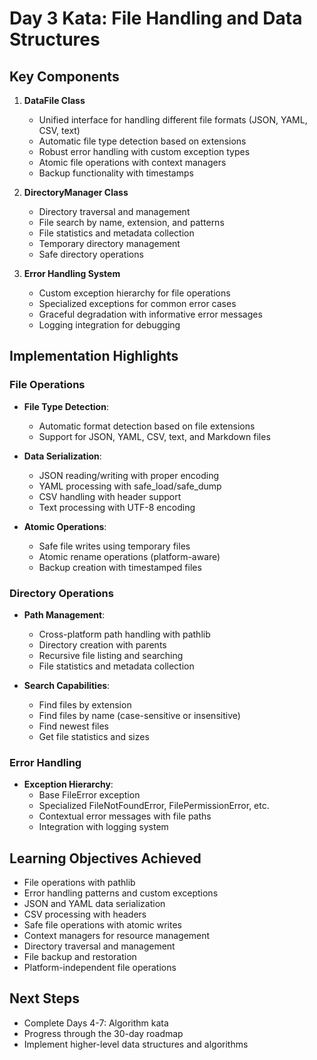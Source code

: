 # Day 3 Kata: File Handling and Data Structures

## Key Components

1. **DataFile Class**
   - Unified interface for handling different file formats (JSON, YAML, CSV, text)
   - Automatic file type detection based on extensions
   - Robust error handling with custom exception types
   - Atomic file operations with context managers
   - Backup functionality with timestamps

2. **DirectoryManager Class**
   - Directory traversal and management
   - File search by name, extension, and patterns
   - File statistics and metadata collection
   - Temporary directory management
   - Safe directory operations

3. **Error Handling System**
   - Custom exception hierarchy for file operations
   - Specialized exceptions for common error cases
   - Graceful degradation with informative error messages
   - Logging integration for debugging

## Implementation Highlights

### File Operations

- **File Type Detection**:
  - Automatic format detection based on file extensions
  - Support for JSON, YAML, CSV, text, and Markdown files

- **Data Serialization**:
  - JSON reading/writing with proper encoding
  - YAML processing with safe_load/safe_dump
  - CSV handling with header support
  - Text processing with UTF-8 encoding

- **Atomic Operations**:
  - Safe file writes using temporary files
  - Atomic rename operations (platform-aware)
  - Backup creation with timestamped files

### Directory Operations

- **Path Management**:
  - Cross-platform path handling with pathlib
  - Directory creation with parents
  - Recursive file listing and searching
  - File statistics and metadata collection

- **Search Capabilities**:
  - Find files by extension
  - Find files by name (case-sensitive or insensitive)
  - Find newest files
  - Get file statistics and sizes

### Error Handling

- **Exception Hierarchy**:
  - Base FileError exception
  - Specialized FileNotFoundError, FilePermissionError, etc.
  - Contextual error messages with file paths
  - Integration with logging system

## Learning Objectives Achieved

- File operations with pathlib
- Error handling patterns and custom exceptions
- JSON and YAML data serialization
- CSV processing with headers
- Safe file operations with atomic writes
- Context managers for resource management
- Directory traversal and management
- File backup and restoration
- Platform-independent file operations

## Next Steps

- Complete Days 4-7: Algorithm kata
- Progress through the 30-day roadmap
- Implement higher-level data structures and algorithms